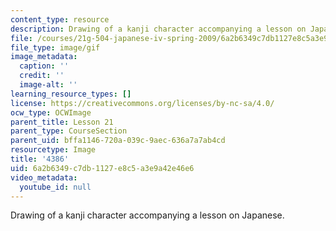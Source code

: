 ```yaml
---
content_type: resource
description: Drawing of a kanji character accompanying a lesson on Japanese.
file: /courses/21g-504-japanese-iv-spring-2009/6a2b6349c7db1127e8c5a3e9a42e46e6_4386.gif
file_type: image/gif
image_metadata:
  caption: ''
  credit: ''
  image-alt: ''
learning_resource_types: []
license: https://creativecommons.org/licenses/by-nc-sa/4.0/
ocw_type: OCWImage
parent_title: Lesson 21
parent_type: CourseSection
parent_uid: bffa1146-720a-039c-9aec-636a7a7ab4cd
resourcetype: Image
title: '4386'
uid: 6a2b6349-c7db-1127-e8c5-a3e9a42e46e6
video_metadata:
  youtube_id: null
---
```

Drawing of a kanji character accompanying a lesson on Japanese.
